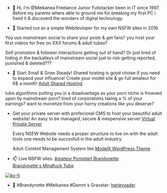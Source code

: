 - 👋 Hi, I’m @Melkanea Freelance Junior Fullstacker been in IT since 1997.  
   Before my parents where able to ground me for breaking my first PC i fixed it & discoverd the wonders of digital technology.  
  
- 🌱 Started out as a simple Webdevloper for my own NSFW sites in 2016.

You use mainstream social to share your posts & get fans? 
 you host your first videos for free on XXX forums & adult tubes?

 Self promotion & follower interactions getting out of hand? 
Or just tired of hiding in the backalleys of mainstream social just to risk getting reported, punished & deleted??? 

 - 🌱 Start Small & Grow Steady!
  Shared hosting is good choise if you need to expand your influence!
   Create your model site & go full amateur for 6$ a month!
  [Adult Shared Hosting](https://vicetemple.net/aff.php?aff=969&page=adult-web-hosting)

  tube algorithms putting you in a disadvantage as your porn niche is frowned upon by mainstream porn?
  tired of corporations taking a % of your earnings? 
  want to monetize from your horny creations like you deserve?

- Get your private server with profecional CMS to host your beautiful adult website! 
    An easy to be managed, secure & inexpensive server [Virtual Private Server](https://vicetemple.net/aff.php?aff=969&page=adult-vps)


  Every NSFW Website needs a proper structure to live on with the adult tools one needs to be succesfull in the adult industry.


  Adult Content Management System like [ModelX WordPress Theme](https://vicetemple.net/aff.php?aff=969&page=adult-wordpress-themes/modelx)

- 📫 Live NSFW sites: 
  [Amateur Pornstart Brandynette](https://brandynette.com/who-is-brandynette)  
  [Brandynette´s Mindfuck Tube](https://brandyntte.xxx/videos)  

[![ko-fi](https://ko-fi.com/img/githubbutton_sm.svg)](https://ko-fi.com/V7V22WXWS)

- 👋 #Brandynette #Melkanea #Damm´s Gravatar:
   [harleyvader](https://gravatar.com/harleyvader)

